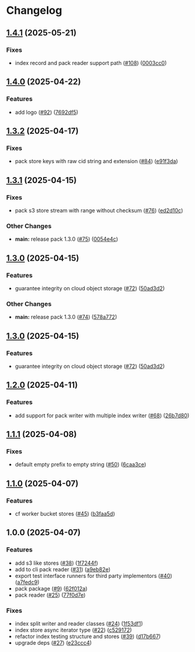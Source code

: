 # Changelog

## [1.4.1](https://github.com/vasco-santos/hash-stream/compare/pack-v1.4.0...pack-v1.4.1) (2025-05-21)


### Fixes

* index record and pack reader support path ([#108](https://github.com/vasco-santos/hash-stream/issues/108)) ([0003cc0](https://github.com/vasco-santos/hash-stream/commit/0003cc094f86fdda90043c0a2519b8860854af06))

## [1.4.0](https://github.com/vasco-santos/hash-stream/compare/pack-v1.3.2...pack-v1.4.0) (2025-04-22)


### Features

* add logo ([#92](https://github.com/vasco-santos/hash-stream/issues/92)) ([7692df5](https://github.com/vasco-santos/hash-stream/commit/7692df523d8b1814e92c60d94bf31bd811a33876))

## [1.3.2](https://github.com/vasco-santos/hash-stream/compare/pack-v1.3.1...pack-v1.3.2) (2025-04-17)


### Fixes

* pack store keys with raw cid string and extension ([#84](https://github.com/vasco-santos/hash-stream/issues/84)) ([e91f3da](https://github.com/vasco-santos/hash-stream/commit/e91f3da203a1e1a65948cd67d6c7ecd5e6a16b7d))

## [1.3.1](https://github.com/vasco-santos/hash-stream/compare/pack-v1.3.0...pack-v1.3.1) (2025-04-15)


### Fixes

* pack s3 store stream with range without checksum ([#76](https://github.com/vasco-santos/hash-stream/issues/76)) ([ed2d10c](https://github.com/vasco-santos/hash-stream/commit/ed2d10c38abe292e787a7a6085cca5d427aed9f9))


### Other Changes

* **main:** release pack 1.3.0 ([#75](https://github.com/vasco-santos/hash-stream/issues/75)) ([0054e4c](https://github.com/vasco-santos/hash-stream/commit/0054e4c5f14dae662ea625f8d1dbf22aba22fc69))

## [1.3.0](https://github.com/vasco-santos/hash-stream/compare/pack-v1.2.0...pack-v1.3.0) (2025-04-15)


### Features

* guarantee integrity on cloud object storage ([#72](https://github.com/vasco-santos/hash-stream/issues/72)) ([50ad3d2](https://github.com/vasco-santos/hash-stream/commit/50ad3d2c341682ee8bc759bc78ee5c6456ee9aba))


### Other Changes

* **main:** release pack 1.3.0 ([#74](https://github.com/vasco-santos/hash-stream/issues/74)) ([578a772](https://github.com/vasco-santos/hash-stream/commit/578a7728d010d4caab4c4013d0ac6eb57c019f4d))

## [1.3.0](https://github.com/vasco-santos/hash-stream/compare/pack-v1.2.0...pack-v1.3.0) (2025-04-15)


### Features

* guarantee integrity on cloud object storage ([#72](https://github.com/vasco-santos/hash-stream/issues/72)) ([50ad3d2](https://github.com/vasco-santos/hash-stream/commit/50ad3d2c341682ee8bc759bc78ee5c6456ee9aba))

## [1.2.0](https://github.com/vasco-santos/hash-stream/compare/pack-v1.1.1...pack-v1.2.0) (2025-04-11)


### Features

* add support for pack writer with multiple index writer ([#68](https://github.com/vasco-santos/hash-stream/issues/68)) ([26b7d80](https://github.com/vasco-santos/hash-stream/commit/26b7d80d64d3f6402096c191ed486d1b7431c892))

## [1.1.1](https://github.com/vasco-santos/hash-stream/compare/pack-v1.1.0...pack-v1.1.1) (2025-04-08)


### Fixes

* default empty prefix to empty string ([#50](https://github.com/vasco-santos/hash-stream/issues/50)) ([6caa3ce](https://github.com/vasco-santos/hash-stream/commit/6caa3cea54d99cedc4ef375b3cf726a8cfa72f9d))

## [1.1.0](https://github.com/vasco-santos/hash-stream/compare/pack-v1.0.0...pack-v1.1.0) (2025-04-07)


### Features

* cf worker bucket stores ([#45](https://github.com/vasco-santos/hash-stream/issues/45)) ([b3faa5d](https://github.com/vasco-santos/hash-stream/commit/b3faa5d6e7d5d8459bb7968b53fcfa5c8f5c48e6))

## 1.0.0 (2025-04-07)


### Features

* add s3 like stores ([#38](https://github.com/vasco-santos/hash-stream/issues/38)) ([1f7244f](https://github.com/vasco-santos/hash-stream/commit/1f7244f1947e3d7d2ceb6d9c3373a8f6d950f2e8))
* add to cli pack reader ([#31](https://github.com/vasco-santos/hash-stream/issues/31)) ([a9eb82e](https://github.com/vasco-santos/hash-stream/commit/a9eb82e4252f66b68eee1ffea519ee5d58640388))
* export test interface runners for third party implementors ([#40](https://github.com/vasco-santos/hash-stream/issues/40)) ([a7fedc9](https://github.com/vasco-santos/hash-stream/commit/a7fedc95446b8ff986df27d9c90cfbc56ee778f5))
* pack package ([#9](https://github.com/vasco-santos/hash-stream/issues/9)) ([62f012a](https://github.com/vasco-santos/hash-stream/commit/62f012aeb2dbf4d5cd5acec829435067bae09b8f))
* pack reader ([#25](https://github.com/vasco-santos/hash-stream/issues/25)) ([77f0d7e](https://github.com/vasco-santos/hash-stream/commit/77f0d7ed0045dad70ade06507f6dbb254b9c9f1f))


### Fixes

* index split writer and reader classes ([#24](https://github.com/vasco-santos/hash-stream/issues/24)) ([1f53df1](https://github.com/vasco-santos/hash-stream/commit/1f53df1d16f2fe5e90828faddfeedc8ab08def6e))
* index store async iterator type ([#22](https://github.com/vasco-santos/hash-stream/issues/22)) ([c529172](https://github.com/vasco-santos/hash-stream/commit/c5291722555389516b8688495bbd4f5dd5824071))
* refactor index testing structure and stores  ([#39](https://github.com/vasco-santos/hash-stream/issues/39)) ([d17b667](https://github.com/vasco-santos/hash-stream/commit/d17b66783e9c54266c507b9fab0c9ec6bfd463d0))
* upgrade deps ([#27](https://github.com/vasco-santos/hash-stream/issues/27)) ([e23ccc4](https://github.com/vasco-santos/hash-stream/commit/e23ccc4599a9131aa7f07de87378a74e79423f25))
